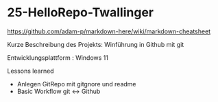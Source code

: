 # 25-HelloRepo-Twallinger

https://github.com/adam-p/markdown-here/wiki/markdown-cheatsheet

Kurze Beschreibung des Projekts: Winführung in Github mit git

Entwicklungsplattform : Windows 11

Lessons learned
+ Anlegen GitRepo mit gitgnore und readme
+ Basic Workflow git <-> Github
